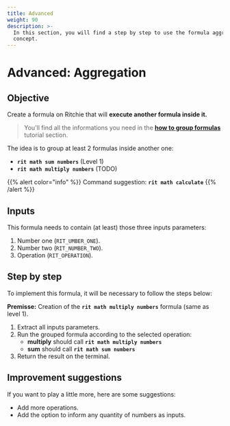 ```yaml
---
title: Advanced
weight: 90
description: >-
  In this section, you will find a step by step to use the formula aggregation
  concept.
---
```


# Advanced: Aggregation

## Objective

Create a formula on Ritchie that will **execute another formula inside it.**

> You'll find all the informations you need in the [**how to group formulas**](/docs-ritchie/formulas/group-formulas/) tutorial section.

The idea is to group at least 2 formulas inside another one:

* **`rit math sum numbers`** \(Level 1\)
* **`rit math multiply numbers`** \(TODO\)

{{% alert color="info" %}}
Command suggestion: **`rit math calculate`**
{{% /alert %}}

## Inputs

This formula needs to contain \(at least\) those three inputs parameters:

1. Number one \(`RIT_UMBER_ONE`\).
2. Number two \(`RIT_NUMBER_TWO`\).
3. Operation \(`RIT_OPERATION`\).

## Step by step

To implement this formula, it will be necessary to follow the steps below:

**Premisse:** Creation of the **`rit math multiply numbers`** formula \(same as level 1\).

1. Extract all inputs parameters.
2. Run the grouped formula according to the selected operation:
   * **multiply** should call **`rit math multiply numbers`**
   * **sum** should call **`rit math sum numbers`**
3. Return the result on the terminal.

## Improvement suggestions

 If you want to play a little more, here are some suggestions:

* Add more operations.
* Add the option to inform any quantity of numbers as inputs.
